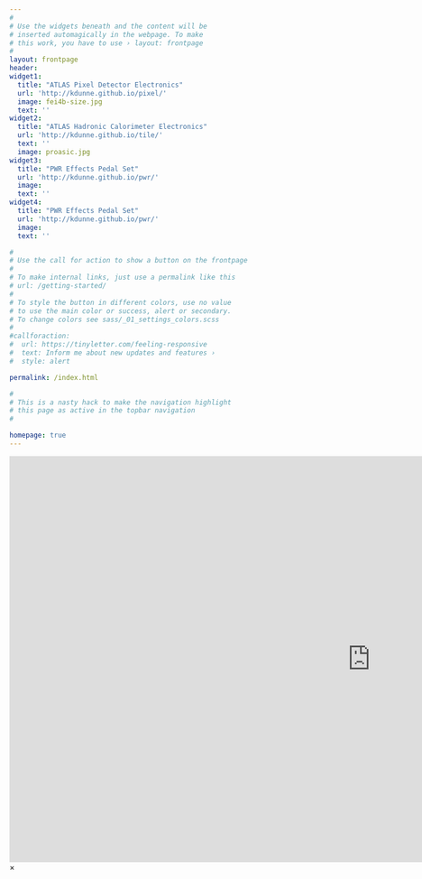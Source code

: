 ```yaml
---
#
# Use the widgets beneath and the content will be
# inserted automagically in the webpage. To make
# this work, you have to use › layout: frontpage
#
layout: frontpage
header:
widget1:
  title: "ATLAS Pixel Detector Electronics"
  url: 'http://kdunne.github.io/pixel/'
  image: fei4b-size.jpg 
  text: ''
widget2:
  title: "ATLAS Hadronic Calorimeter Electronics"
  url: 'http://kdunne.github.io/tile/'
  text: ''
  image: proasic.jpg 
widget3:
  title: "PWR Effects Pedal Set"
  url: 'http://kdunne.github.io/pwr/'
  image: 
  text: ''
widget4:
  title: "PWR Effects Pedal Set"
  url: 'http://kdunne.github.io/pwr/'
  image: 
  text: ''

#
# Use the call for action to show a button on the frontpage
#
# To make internal links, just use a permalink like this
# url: /getting-started/
#
# To style the button in different colors, use no value
# to use the main color or success, alert or secondary.
# To change colors see sass/_01_settings_colors.scss
#
#callforaction:
#  url: https://tinyletter.com/feeling-responsive
#  text: Inform me about new updates and features ›
#  style: alert

permalink: /index.html

#
# This is a nasty hack to make the navigation highlight
# this page as active in the topbar navigation
#

homepage: true
---
```


<div id="videoModal" class="reveal-modal large" data-reveal="">
  <div class="flex-video widescreen vimeo" style="display: block;">
    <iframe width="1280" height="720" src="https://www.youtube.com/embed/3b5zCFSmVvU" frameborder="0" allowfullscreen></iframe>
  </div>
  <a class="close-reveal-modal">&#215;</a>
</div>
